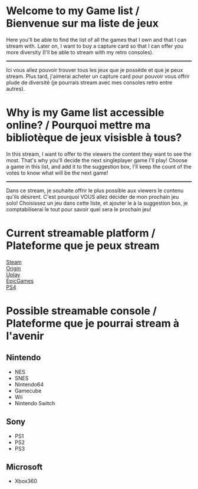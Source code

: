 
# Welcome to my Game list / Bienvenue sur ma liste de jeux

Here you'll be able to find the list of all the games that I own and that I can stream with. Later on, I want to buy a capture card so that I can offer you more diversity (I'll be able to stream with my retro consoles).  
<hr style="border: 1px solid grey;" />  
Ici vous allez pouvoir trouver tous les jeux que je possède et que je peux stream. Plus tard, j'aimerai acheter un capture card pour pouvoir vous offrir plude de diversité (je pourrais stream avec mes consoles retro entre autres).  
  
  
  
# Why is my Game list accessible online? / Pourquoi mettre ma bibliotèque de jeux visisble à tous?

In this stream, I want to offer to the viewers the content they want to see the most. That's why you'll decide the next singleplayer game I'll play! Choose a game in this list, and add it to the suggestion box, I'll keep the count of the votes to know what will be the next game!   
<hr style="border: 1px solid grey;" />  
Dans ce stream, je souhaite offrir le plus possible aux viewers le contenu qu'ils désirent. C'est pourquoi VOUS allez décider de mon prochain jeu solo! Choisissez un jeu dans cette liste, et ajouter le à la suggestion box, je comptabiliserai le tout pour savoir quel sera le prochain jeu!   

# Current streamable platform / Plateforme que je peux stream 

[Steam](Steam/indexSteam.md)  
[Origin](Origin/indexOrigin.md)  
[Uplay](Uplay/indexUplay.md)  
[EpicGames](EpicGames/indexEpicGames.md)  
[PS4](PS4/indexPS4.md)  

# Possible streamable console / Plateforme que je pourrai stream à l'avenir

## Nintendo 
+ NES  
+  SNES  
+ Nintendo64   
+ Gamecube  
+ Wii  
+ Nintendo Switch  

## Sony
+ PS1    
+ PS2    
+ PS3    

## Microsoft
+ Xbox360  
